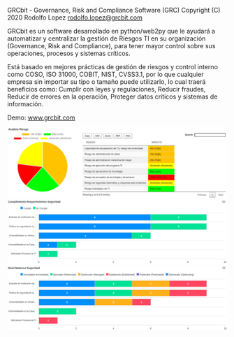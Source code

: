 GRCbit - Governance, Risk and Compliance Software (GRC)
Copyright (C) 2020 Rodolfo Lopez
rodolfo.lopez@grcbit.com

GRCbit es un software desarrollado en python/web2py que le ayudará a automatizar y centralizar la gestión de Riesgos TI en su organización (Governance, Risk and Compliance), para tener mayor control sobre sus operaciones, procesos y sistemas críticos.

Está basado en mejores prácticas de gestión de riesgos y control interno como COSO, ISO 31000, COBIT, NIST, CVSS3.1, por lo que cualquier empresa sin importar su tipo o tamaño puede utilizarlo, lo cual traerá beneficios como: Cumplir con leyes y regulaciones, Reducir fraudes, Reducir de errores en la operación, Proteger datos críticos y sistemas de información.

Demo: www.grcbit.com

![](grc1.png)
![](grc2.png)
![](grc3.png)
